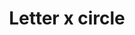 ---
title: Letter x circle
tags: ["letter", "x", "circle", "round", "symbol", "shape", "logo"]
icon: letter-x-circle
svg: '<svg xmlns="http://www.w3.org/2000/svg" width="24" height="24" fill="none" viewBox="0 0 24 24" stroke-width="1.5" stroke-linecap="round" stroke-linejoin="round" stroke="currentColor"><path d="M21 12a9 9 0 1 1-18 0 9 9 0 0 1 18 0M9 8l6 8m-6 0 6-8"/></svg>'
---